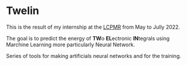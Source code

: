 # Twelin

This is the result of my internship at the [LCPMR](https://lcpmr.cnrs.fr/) from May to Jully 2022.

The goal is to predict the energy of **TW**o **EL**ectronic **IN**tegrals using
Marchine Learning more particularly Neural Network.

Series of tools for making artificials neural networks and for the training.
